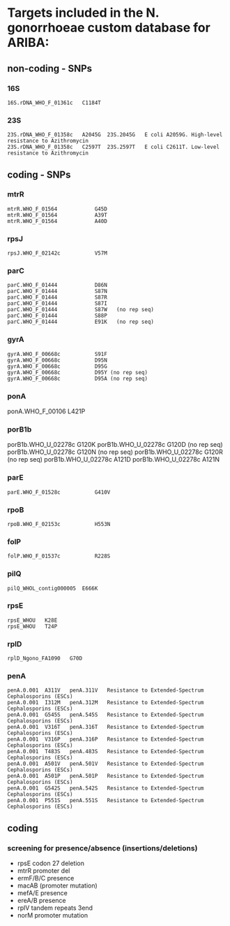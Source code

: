 # Targets included in the N. gonorrhoeae custom database for ARIBA:
## **non-coding - SNPs**
### 16S
```
16S.rDNA_WHO_F_01361c	C1184T
```

### 23S 
```
23S.rDNA_WHO_F_01358c	A2045G	23S.2045G	E coli A2059G. High-level resistance to Azithromycin
23S.rDNA_WHO_F_01358c	C2597T	23S.2597T 	E coli C2611T. Low-level resistance to Azithromycin
```

## **coding - SNPs**
### mtrR
```
mtrR.WHO_F_01564            G45D
mtrR.WHO_F_01564            A39T
mtrR.WHO_F_01564            A40D
```

### rpsJ
```
rpsJ.WHO_F_02142c           V57M
```
### parC
```
parC.WHO_F_01444            D86N  
parC.WHO_F_01444            S87N  
parC.WHO_F_01444            S87R  
parC.WHO_F_01444            S87I
parC.WHO_F_01444            S87W   (no rep seq)
parC.WHO_F_01444            S88P
parC.WHO_F_01444            E91K   (no rep seq)
```

### gyrA
```
gyrA.WHO_F_00668c           S91F
gyrA.WHO_F_00668c           D95N
gyrA.WHO_F_00668c           D95G
gyrA.WHO_F_00668c           D95Y (no rep seq)
gyrA.WHO_F_00668c           D95A (no rep seq)
```

### ponA
ponA.WHO_F_00106            L421P

### porB1b
porB1b.WHO_U_02278c         G120K
porB1b.WHO_U_02278c         G120D (no rep seq)
porB1b.WHO_U_02278c         G120N (no rep seq)
porB1b.WHO_U_02278c         G120R (no rep seq)
porB1b.WHO_U_02278c         A121D
porB1b.WHO_U_02278c         A121N

### parE
```
parE.WHO_F_01528c           G410V
```

### rpoB
```
rpoB.WHO_F_02153c           H553N
```

### folP
```
folP.WHO_F_01537c           R228S
```
### pilQ
```
pilQ_WHOL_contig000005	E666K
```
### rpsE
```
rpsE_WHOU	K28E
rpsE_WHOU	T24P
```
### rplD
```
rplD_Ngono_FA1090	G70D
```
### penA
```
penA.0.001	A311V	penA.311V	Resistance to Extended-Spectrum Cephalosporins (ESCs)
penA.0.001	I312M	penA.312M	Resistance to Extended-Spectrum Cephalosporins (ESCs)
penA.0.001	G545S	penA.545S	Resistance to Extended-Spectrum Cephalosporins (ESCs)
penA.0.001	V316T	penA.316T	Resistance to Extended-Spectrum Cephalosporins (ESCs)
penA.0.001	V316P	penA.316P	Resistance to Extended-Spectrum Cephalosporins (ESCs)
penA.0.001	T483S	penA.483S	Resistance to Extended-Spectrum Cephalosporins (ESCs)
penA.0.001	A501V	penA.501V	Resistance to Extended-Spectrum Cephalosporins (ESCs)
penA.0.001	A501P	penA.501P	Resistance to Extended-Spectrum Cephalosporins (ESCs)
penA.0.001	G542S	penA.542S	Resistance to Extended-Spectrum Cephalosporins (ESCs)
penA.0.001	P551S	penA.551S	Resistance to Extended-Spectrum Cephalosporins (ESCs)
```

## **coding**
### **screening for presence/absence  (insertions/deletions)**
- rpsE codon 27 deletion
- mtrR promoter del
- ermF/B/C presence
- macAB (promoter mutation)
- mefA/E presence
- ereA/B presence
- rplV tandem repeats 3end
- norM promoter mutation
